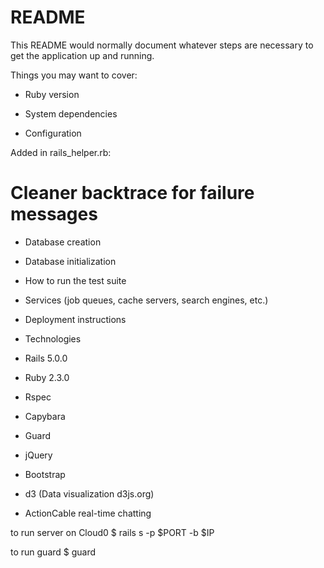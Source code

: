 # README

This README would normally document whatever steps are necessary to get the
application up and running.

Things you may want to cover:

* Ruby version

* System dependencies

* Configuration

Added in rails_helper.rb:
  # Cleaner backtrace for failure messages

* Database creation

* Database initialization

* How to run the test suite

* Services (job queues, cache servers, search engines, etc.)

* Deployment instructions

* Technologies
* Rails 5.0.0
* Ruby 2.3.0
* Rspec
* Capybara
* Guard
* jQuery
* Bootstrap
* d3 (Data visualization d3js.org)
* ActionCable real-time chatting

to run server on Cloud0
$ rails s -p $PORT -b $IP

to run guard
$ guard